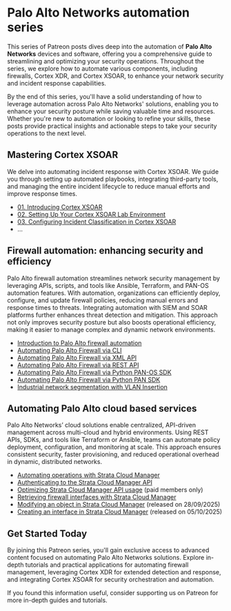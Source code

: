 # Palo Alto Networks automation series

This series of Patreon posts dives deep into the automation of **Palo Alto Networks** devices and software, offering you a comprehensive guide to streamlining and optimizing your security operations. Throughout the series, we explore how to automate various components, including firewalls, Cortex XDR, and Cortex XSOAR, to enhance your network security and incident response capabilities.

By the end of this series, you'll have a solid understanding of how to leverage automation across Palo Alto Networks' solutions, enabling you to enhance your security posture while saving valuable time and resources. Whether you're new to automation or looking to refine your skills, these posts provide practical insights and actionable steps to take your security operations to the next level.

## Mastering Cortex XSOAR

We delve into automating incident response with Cortex XSOAR. We guide you through setting up automated playbooks, integrating third-party tools, and managing the entire incident lifecycle to reduce manual efforts and improve response times.

* [01. Introducing Cortex XSOAR](https://www.patreon.com/posts/109902206)
* [02. Setting Up Your Cortex XSOAR Lab Environment](https://www.patreon.com/posts/109936138)
* [03. Configuring Incident Classification in Cortex XSOAR](https://www.patreon.com/posts/110023409)
* ...

## Firewall automation: enhancing security and efficiency

Palo Alto firewall automation streamlines network security management by leveraging APIs, scripts, and tools like Ansible, Terraform, and PAN-OS automation features. With automation, organizations can efficiently deploy, configure, and update firewall policies, reducing manual errors and response times to threats. Integrating automation with SIEM and SOAR platforms further enhances threat detection and mitigation. This approach not only improves security posture but also boosts operational efficiency, making it easier to manage complex and dynamic network environments.

* [Introduction to Palo Alto firewall automation](https://www.patreon.com/posts/129191502)
* [Automating Palo Alto Firewall via CLI](https://www.patreon.com/posts/129191880)
* [Automating Palo Alto Firewall via XML API](https://www.patreon.com/posts/131055775)
* [Automating Palo Alto Firewall via REST API](https://www.patreon.com/posts/131062799)
* [Automating Palo Alto Firewall via Python PAN-OS SDK](https://www.patreon.com/posts/131656054)
* [Automating Palo Alto Firewall via Python PAN SDK](https://www.patreon.com/posts/132016750)
* [Industrial network segmentation with VLAN Insertion](https://www.patreon.com/posts/120956666)

## Automating Palo Alto cloud based services

Palo Alto Networks’ cloud solutions enable centralized, API-driven management across multi-cloud and hybrid environments. Using REST APIs, SDKs, and tools like Terraform or Ansible, teams can automate policy deployment, configuration, and monitoring at scale. This approach ensures consistent security, faster provisioning, and reduced operational overhead in dynamic, distributed networks.

* [Automating operations with Strata Cloud Manager](https://www.patreon.com/posts/136478576)
* [Authenticating to the Strata Cloud Manager API](https://www.patreon.com/posts/136479164)
* [Optimizing Strata Cloud Manager API usage](https://www.patreon.com/posts/136479656) (paid members only)
* [Retrieving firewall interfaces with Strata Cloud Manager](https://www.patreon.com/posts/136480239)
* [Modifying an object in Strata Cloud Manager](https://www.patreon.com/posts/136480528) (released on 28/09/2025)
* [Creating an interface in Strata Cloud Manager](https://www.patreon.com/posts/136480852) (released on 05/10/2025)

## Get Started Today

By joining this Patreon series, you'll gain exclusive access to advanced content focused on automating Palo Alto Networks solutions. Explore in-depth tutorials and practical applications for automating firewall management, leveraging Cortex XDR for extended detection and response, and integrating Cortex XSOAR for security orchestration and automation.

If you found this information useful, consider supporting us on Patreon for more in-depth guides and tutorials.

